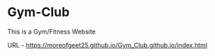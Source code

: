 # Gym-Club

This is a Gym/Fitness Website

URL -  https://moreofgeet25.github.io/Gym_Club.github.io/index.html
